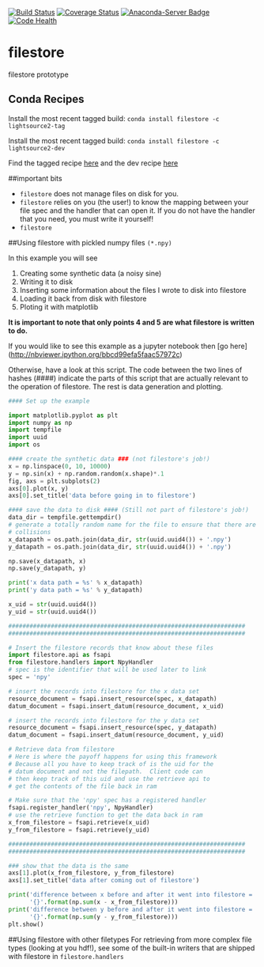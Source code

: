 [![Build Status](https://travis-ci.org/NSLS-II/filestore.svg?branch=master)](https://travis-ci.org/NSLS-II/filestore)
[![Coverage Status](https://coveralls.io/repos/NSLS-II/filestore/badge.svg)](https://coveralls.io/r/NSLS-II/filestore)
[![Anaconda-Server Badge](https://anaconda.org/lightsource2/filestore/badges/version.svg)](https://anaconda.org/lightsource2/filestore)
[![Code Health](https://landscape.io/github/NSLS-II/filestore/master/landscape.svg?style=flat)](https://landscape.io/github/NSLS-II/filestore/master)

# filestore
filestore prototype

## Conda Recipes

Install the most recent tagged build: `conda install filestore -c lightsource2-tag`

Install the most recent tagged build: `conda install filestore -c lightsource2-dev`

Find the tagged recipe [here](https://github.com/NSLS-II/lightsource2-recipes/tree/master/recipes-tag/filestore) and the dev recipe [here](https://github.com/NSLS-II/lightsource2-recipes/tree/master/recipes-dev/filestore)

##important bits
- `filestore` does not manage files on disk for you.
- `filestore` relies on you (the user!) to know the mapping between your file
  spec and the handler that can open it. If you do not have the handler that
  you need, you must write it yourself!
- `filestore`

##Using filestore with pickled numpy files `(*.npy)`

In this example you will see

1. Creating some synthetic data (a noisy sine)
2. Writing it to disk
3. Inserting some information about the files I wrote to disk into filestore
4. Loading it back from disk with filestore
5. Ploting it with matplotlib

**It is important to note that only points 4 and 5 are what filestore is
written to do.**

If you would like to see this example as a jupyter notebook then [go here]
(http://nbviewer.ipython.org/bbcd99efa5faac57972c)

Otherwise, have a look at this script. The code between the two lines of
hashes (####) indicate the parts of this script that are actually relevant to
the operation of filestore. The rest is data generation and plotting.

```python
#### Set up the example

import matplotlib.pyplot as plt
import numpy as np
import tempfile
import uuid
import os

#### create the synthetic data ### (not filestore's job!)
x = np.linspace(0, 10, 10000)
y = np.sin(x) + np.random.random(x.shape)*.1
fig, axs = plt.subplots(2)
axs[0].plot(x, y)
axs[0].set_title('data before going in to filestore')

#### save the data to disk #### (Still not part of filestore's job!)
data_dir = tempfile.gettempdir()
# generate a totally random name for the file to ensure that there are no
# collisions
x_datapath = os.path.join(data_dir, str(uuid.uuid4()) + '.npy')
y_datapath = os.path.join(data_dir, str(uuid.uuid4()) + '.npy')

np.save(x_datapath, x)
np.save(y_datapath, y)

print('x data path = %s' % x_datapath)
print('y data path = %s' % y_datapath)

x_uid = str(uuid.uuid4())
y_uid = str(uuid.uuid4())

###################################################################
###################################################################

# Insert the filestore records that know about these files
import filestore.api as fsapi
from filestore.handlers import NpyHandler
# spec is the identifier that will be used later to link
spec = 'npy'

# insert the records into filestore for the x data set
resource_document = fsapi.insert_resource(spec, x_datapath)
datum_document = fsapi.insert_datum(resource_document, x_uid)

# insert the records into filestore for the y data set
resource_document = fsapi.insert_resource(spec, y_datapath)
datum_document = fsapi.insert_datum(resource_document, y_uid)

# Retrieve data from filestore
# Here is where the payoff happens for using this framework
# Because all you have to keep track of is the uid for the
# datum document and not the filepath.  Client code can
# then keep track of this uid and use the retrieve api to
# get the contents of the file back in ram

# Make sure that the 'npy' spec has a registered handler
fsapi.register_handler('npy', NpyHandler)
# use the retrieve function to get the data back in ram
x_from_filestore = fsapi.retrieve(x_uid)
y_from_filestore = fsapi.retrieve(y_uid)

###################################################################
###################################################################

### show that the data is the same
axs[1].plot(x_from_filestore, y_from_filestore)
axs[1].set_title('data after coming out of filestore')

print('difference between x before and after it went into filestore = '
      '{}'.format(np.sum(x - x_from_filestore)))
print('difference between y before and after it went into filestore = '
      '{}'.format(np.sum(y - y_from_filestore)))
plt.show()
```

##Using filestore with other filetypes
For retrieving from more complex file types (looking at you hdf!), see some
of the built-in writers that are shipped with filestore in `filestore.handlers`
